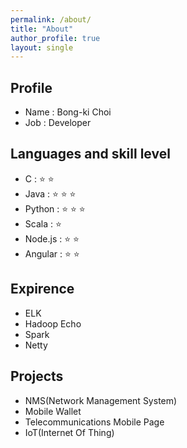 ```yaml
---
permalink: /about/
title: "About"
author_profile: true
layout: single
---
```


## Profile
- Name : Bong-ki Choi
- Job : Developer

## Languages and skill level
- C : :star: :star: 
- Java : :star: :star: :star:
- Python : :star: :star: :star:
- Scala : :star:
- Node.js : :star: :star:
- Angular : :star: :star:

## Expirence
 - ELK
 - Hadoop Echo 
 - Spark
 - Netty

## Projects
  - NMS(Network Management System)
  - Mobile Wallet
  - Telecommunications Mobile Page
  - IoT(Internet Of Thing)
  
